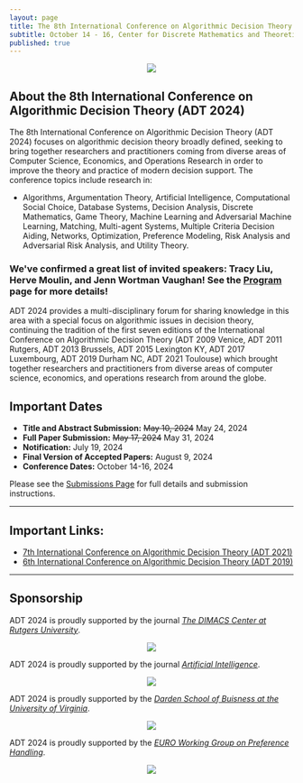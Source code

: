 ```yaml
---
layout: page
title: The 8th International Conference on Algorithmic Decision Theory (ADT 2024)
subtitle: October 14 - 16, Center for Discrete Mathematics and Theoretical Computer Science (DIMACS) at Rutgers University, Piscataway, NJ
published: true
---
```

<p style="text-align:center;"><img src="{{ 'img/adtcover.png' | relative_url }}" /></p>

## About the 8th International Conference on Algorithmic Decision Theory (ADT 2024)

The 8th International Conference on Algorithmic Decision Theory (ADT 2024) focuses on algorithmic decision theory broadly defined, seeking to bring together researchers and practitioners coming from diverse areas of Computer Science, Economics, and Operations Research in order to improve the theory and practice of modern decision support. The conference topics include research in: 
  * Algorithms, Argumentation Theory, Artificial Intelligence, Computational Social Choice, Database Systems, Decision Analysis, Discrete Mathematics, Game Theory, Machine Learning and Adversarial Machine Learning, Matching, Multi-agent Systems, Multiple Criteria Decision Aiding, Networks, Optimization, Preference Modeling, Risk Analysis and Adversarial Risk Analysis, and Utility Theory.

### We've confirmed a great list of invited speakers: Tracy Liu, Herve Moulin, and Jenn Wortman Vaughan! See the [Program](./program) page for more details!

ADT 2024 provides a multi-disciplinary forum for sharing knowledge in this area with a special focus on algorithmic issues in decision theory, continuing the tradition of the first seven editions of the International Conference on Algorithmic Decision Theory (ADT 2009 Venice, ADT 2011 Rutgers, ADT 2013 Brussels, ADT 2015 Lexington KY, ADT 2017 Luxembourg, ADT 2019 Durham NC, ADT 2021 Toulouse) which brought together researchers and practitioners from diverse areas of computer science, economics, and operations research from around the globe.

## Important Dates
* **Title and Abstract Submission:** ~~May 10, 2024~~ May 24, 2024
* **Full Paper Submission:** ~~May 17, 2024~~ May 31, 2024
* **Notification:** July 19, 2024
* **Final Version of Accepted Papers:** August 9, 2024
* **Conference Dates:** October 14-16, 2024

Please see the [Submissions Page](./submission) for full details and submission instructions.

---

## Important Links:
* [7th International Conference on Algorithmic Decision Theory (ADT 2021)](https://www.irit.fr/ADT2021/)
* [6th International Conference on Algorithmic Decision Theory (ADT 2019)](https://conferences.fuqua.duke.edu/adt/)

---

## Sponsorship

ADT 2024 is proudly supported by the journal [*The DIMACS Center at Rutgers University*](http://dimacs.rutgers.edu/).

<p style="text-align:center;"><img src="{{ 'img/rutgers-logo.png' | relative_url }}" /></p>

ADT 2024 is proudly supported by the journal [*Artificial Intelligence*](https://aij.ijcai.org/funding-opportunities-for-promoting-ai-research/).

<p style="text-align:center;"><img src="{{ 'img/aij_logo.jpeg' | relative_url }}" /></p>

ADT 2024 is proudly supported by the [*Darden School of Buisness at the University of Virginia*](https://www.darden.virginia.edu/).

<p style="text-align:center;"><img src="{{ 'img/darden.jpeg' | relative_url }}" /></p>

ADT 2024 is proudly supported by the [*EURO Working Group on Preference Handling*](https://www.euro-online.org/web/ewg/31/euro-working-group-on-preference-handling).

<p style="text-align:center;"><img src="{{ 'img/euro-pref.png' | relative_url }}" /></p>